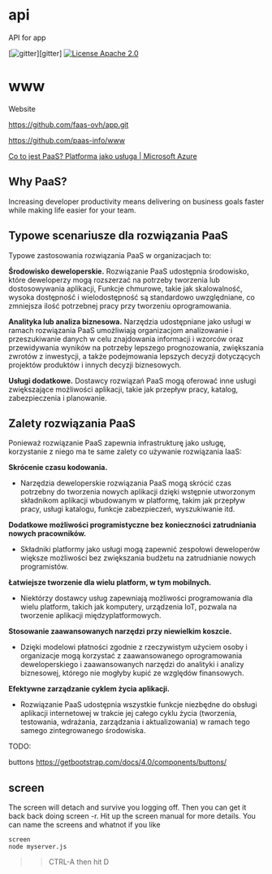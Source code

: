# api
API for app

[![gitter](https://badges.gitter.im/Join%20Chat.svg)][gitter]
[![License Apache 2.0](https://img.shields.io/badge/License-Apache%202.0-blue.svg?style=true)](http://www.apache.org/licenses/LICENSE-2.0)

# www
Website

https://github.com/faas-ovh/app.git

https://github.com/paas-info/www


[Co to jest PaaS? Platforma jako usługa | Microsoft Azure](https://azure.microsoft.com/pl-pl/overview/what-is-paas/)

## Why PaaS?

Increasing developer productivity means delivering on business goals faster while making life easier for your team.


## Typowe scenariusze dla rozwiązania PaaS

Typowe zastosowania rozwiązania PaaS w organizacjach to:

**Środowisko deweloperskie.** 
Rozwiązanie PaaS udostępnia środowisko, które deweloperzy mogą rozszerzać na potrzeby tworzenia lub dostosowywania aplikacji, 
Funkcje chmurowe, takie jak skalowalność, wysoka dostępność i wielodostępność są standardowo uwzględniane, co zmniejsza ilość potrzebnej pracy przy tworzeniu oprogramowania.

**Analityka lub analiza biznesowa.** 
Narzędzia udostępniane jako usługi w ramach rozwiązania PaaS umożliwiają organizacjom analizowanie i przeszukiwanie danych w celu znajdowania informacji i wzorców oraz przewidywania wyników na potrzeby lepszego prognozowania, zwiększania zwrotów z inwestycji, a także podejmowania lepszych decyzji dotyczących projektów produktów i innych decyzji biznesowych.

**Usługi dodatkowe.** 
Dostawcy rozwiązań PaaS mogą oferować inne usługi zwiększające możliwości aplikacji, takie jak przepływ pracy, katalog, zabezpieczenia i planowanie.


## Zalety rozwiązania PaaS

Ponieważ rozwiązanie PaaS zapewnia infrastrukturę jako usługę, korzystanie z niego ma te same zalety co używanie rozwiązania IaaS:

**Skrócenie czasu kodowania.**
+ Narzędzia deweloperskie rozwiązania PaaS mogą skrócić czas potrzebny do tworzenia nowych aplikacji dzięki wstępnie utworzonym składnikom aplikacji wbudowanym w platformę, takim jak przepływ pracy, usługi katalogu, funkcje zabezpieczeń, wyszukiwanie itd.

**Dodatkowe możliwości programistyczne bez konieczności zatrudniania nowych pracowników.** 
+ Składniki platformy jako usługi mogą zapewnić zespołowi deweloperów większe możliwości bez zwiększania budżetu na zatrudnianie nowych programistów.
 
**Łatwiejsze tworzenie dla wielu platform, w tym mobilnych.** 
+ Niektórzy dostawcy usług zapewniają możliwości programowania dla wielu platform, takich jak komputery, urządzenia IoT, pozwala na tworzenie aplikacji międzyplatformowych.

**Stosowanie zaawansowanych narzędzi przy niewielkim koszcie.** 
+ Dzięki modelowi płatności zgodnie z rzeczywistym użyciem osoby i organizacje mogą korzystać z zaawansowanego oprogramowania deweloperskiego i zaawansowanych narzędzi do analityki i analizy biznesowej, którego nie mogłyby kupić ze względów finansowych.

**Efektywne zarządzanie cyklem życia aplikacji.** 
+ Rozwiązanie PaaS udostępnia wszystkie funkcje niezbędne do obsługi aplikacji internetowej w trakcie jej całego cyklu życia (tworzenia, testowania, wdrażania, zarządzania i aktualizowania) w ramach tego samego zintegrowanego środowiska.

>
TODO:

buttons
https://getbootstrap.com/docs/4.0/components/buttons/


## screen
The screen will detach and survive you logging off. Then you can get it back back doing screen -r. Hit up the screen manual for more details. You can name the screens and whatnot if you like

    screen
    node myserver.js
    
>>CTRL-A then hit D
